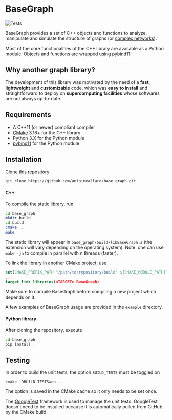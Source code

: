 # BaseGraph

![Tests](https://github.com/antoineallard/base_graph/actions/workflows/run_tests.yml/badge.svg)

BaseGraph provides a set of C++ objects and functions to analyze, manipulate and simulate the structure of graphs (or [complex networks]).

Most of the core functionalities of the C++ library are available as a Python module. Objects and functions are wrapped using [pybind11].

## Why another graph library?

The development of this library was motivated by the need of a __fast__, __lightweight__ and __customizable__ code, which was __easy to install__ and straightforward to deploy on __supercomputing facilities__ whose softwares are not always up-to-date.

## Requirements

  * A C++11 (or newer) compliant compiler
  * [CMake] 3.16+ for the C++ library
  * Python 3.X for the Python module
  * [pybind11] for the Python module


## Installation
Clone this repository
```
git clone https://github.com/antoineallard/base_graph.git
```

#### C++
To compile the static library, run
```sh
cd base_graph
mkdir build
cd build
cmake ..
make
```
The static library will appear in `base_graph/build/libBaseGraph.a` (the extension will vary depending on the operating system). Note: one can use `make -jn` to compile in parallel with n threads (faster).

To link the library in another CMake project, use
```cmake
set(CMAKE_PREFIX_PATH "/path/to/repository/build" ${CMAKE_MODULE_PATH})
...
target_link_libraries(<TARGET> BaseGraph)
```
Make sure to compile BaseGraph before compiling a new project which depends on it.

A few examples of BaseGraph usage are provided in the ``example`` directory.

#### Python library
After cloning the repository, execute
```sh
cd base_graph
pip install .
```

## Testing
In order to build the unit tests, the option `BUILD_TESTS` must be toggled on
```
cmake -DBUILD_TESTS=on ..
```
The option is saved in the CMake cache so it only needs to be set once.

The [GoogleTest] framework is used to manage the unit tests. GoogleTest doesn't need to be installed because it is automatically pulled from GitHub by the CMake build.

[Boost]:            https://www.boost.org
[CMake]:            https://cmake.org
[complex networks]: https://en.wikipedia.org/wiki/Complex_network
[Eigen]:            http://eigen.tuxfamily.org
[graph-tool]:       https://graph-tool.skewed.de/
[igraph]:           https://igraph.org/
[NetworkX]:         https://networkx.github.io/
[pybind11]:         https://github.com/pybind/pybind11
[Spectra]:          https://spectralib.org/
[STL]:              https://en.cppreference.com/w
[GoogleTest]:      https://github.com/google/googletest
